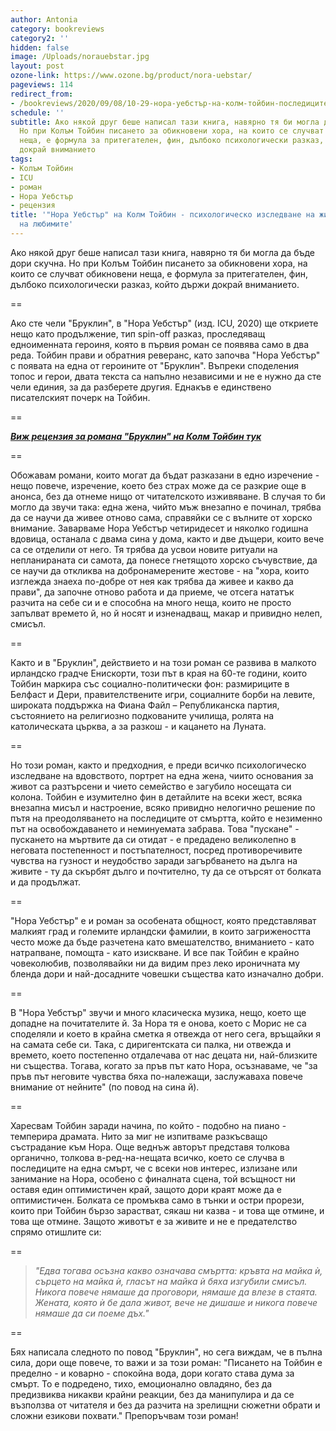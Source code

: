 ```yaml
---
author: Antonia
category: bookreviews
category2: ''
hidden: false
image: /Uploads/norauebstar.jpg
layout: post
ozone-link: https://www.ozone.bg/product/nora-uebstar/
pageviews: 114
redirect_from:
- /bookreviews/2020/09/08/10-29-нора-уебстър-на-колм-тойбин-последиците-на-смъртта
schedule: ''
subtitle: Ако някой друг беше написал тази книга, навярно тя би могла да бъде скучна.
  Но при Колъм Тойбин писането за обикновени хора, на които се случват обикновени
  неща, е формула за притегателен, фин, дълбоко психологически разказ, който държи
  докрай вниманието
tags:
- Колъм Тойбин
- ICU
- роман
- Нора Уебстър
- рецензия
title: '"Нора Уебстър" на Колм Тойбин - психологическо изследване на живота след смъртта
  на любимите'
---
```


Ако някой друг беше написал тази книга, навярно тя би могла да бъде дори скучна. Но при Колъм Тойбин писането за обикновени хора, на които се случват обикновени неща, е формула за притегателен, фин, дълбоко психологически разказ, който държи докрай вниманието. 

\==

Ако сте чели "Бруклин", в "Нора Уебстър" (изд. ICU, 2020) ще откриете нещо като продължение, тип spin-off разказ, проследяващ едноименната героиня, която в първия роман се появява само в два реда. Тойбин прави и обратния реверанс, като започва "Нора Уебстър" с появата на една от героините от "Бруклин". Въпреки споделения топос и герои, двата текста са напълно независими и не е нужно да сте чели единия, за да разберете другия. Еднакъв е единствено писателският почерк на Тойбин. 

\==

***[Виж рецензия за романа "Бруклин" на Колм Тойбин тук](https://literaturnirazgovori.com/bookreviews/2020/09/08/12-38-%D0%B1%D1%80%D1%83%D0%BA%D0%BB%D0%B8%D0%BD-%D0%BD%D0%B0-%D0%BA%D0%BE%D0%BB%D0%BC-%D1%82%D0%BE%D0%B9%D0%B1%D0%B8%D0%BD.html)***

\==

Обожавам романи, които могат да бъдат разказани в едно изречение - нещо повече, изречение, което без страх може да се разкрие още в анонса, без да отнеме нищо от читателското изживяване. В случая то би могло да звучи така: една жена, чийто мъж внезапно е починал, трябва да се научи да живее отново сама, справяйки се с вълните от хорско внимание. Заварваме Нора Уебстър четиридесет и няколко годишна вдовица, останала с двама сина у дома, както и две дъщери, които вече са се отделили от него. Тя трябва да усвои новите ритуали на непланираната си самота, да понесе гнетящото хорско съчувствие, да се научи да откликва на добронамерените жестове - на "хора, които изглежда знаеха по-добре от нея как трябва да живее и какво да прави", да започне отново работа и да приеме, че отсега нататък разчита на себе си и е способна на много неща, които не просто запълват времето й, но й носят и изненадващ, макар и привидно нелеп, смисъл.

\==

Както и в "Бруклин", действието и на този роман се развива в малкото ирландско градче Енискорти, този път в края на 60-те години, които Тойбин маркира със социално-политически фон: размириците в Белфаст и Дери, правителствените игри, социалните борби на левите, широката поддържка на Фиана Файл – Републиканска партия, състоянието на религиозно подкованите училища, ролята на католическата църква, а за разкош - и кацането на Луната.

\==

Но този роман, както и предходния, е преди всичко психологическо изследване на вдовството, портрет на една жена, чиито основания за живот са разтърсени и чието семейство е загубило носещата си колона. Тойбин е изумително фин в детайлите на всеки жест, всяка внезапна мисъл и настроение, всяко привидно нелогично решение по пътя на преодоляването на последиците от смъртта, който е незименно път на освобождаването и неминуемата забрава. Това "пускане" - пускането на мъртвите да си отидат - е предадено великолепно в неговата постепенност и постъпателност, посред противоречивите чувства на гузност и неудобство заради загърбването на дълга на живите - ту да скърбят дълго и почтително, ту да се отърсят от болката и да продължат. 

\==

"Нора Уебстър" е и роман за особената общност, която представляват малкият град и големите ирландски фамилии, в които загрижеността често може да бъде разчетена като вмешателство, вниманието - като натрапване, помощта - като изискване. И все пак Тойбин е крайно човеколюбив, позволявайки ни да видим през леко ироничната му бленда дори и най-досадните човешки същества като изначално добри. 

\==

В "Нора Уебстър" звучи и много класическа музика, нещо, което ще допадне на почитателите й. За Нора тя е онова, което с Морис не са споделяли и което в крайна сметка я отвежда от него сега, връщайки я на самата себе си. Така, с диригентската си палка, ни отвежда и времето, което постепенно отдалечава от нас децата ни, най-близките ни същества. Тогава, когато за пръв път като Нора, осъзнаваме, че "за пръв път неговите чувства бяха по-належащи, заслужаваха повече внимание от нейните" (по повод на сина й). 

\==

Харесвам Тойбин заради начина, по който - подобно на пиано - темперира драмата. Нито за миг не изпитваме разкъсващо състрадание към Нора. Още веднъж авторът представя толкова органично, толкова в-ред-на-нещата всичко, което се случва в последиците на една смърт, че с всеки нов интерес, излизане или занимание на Нора, особено с финалната сцена, той всъщност ни оставя един оптимистичен край, защото дори краят може да е оптимистичен. Болката се промъква само в тънки и остри прорези, които при Тойбин бързо зарастват, сякаш ни казва - и това ще отмине, и това ще отмине. Защото животът е за живите и не е предателство спрямо отишлите си: 

\==

> *"Едва тогава осъзна какво означава смъртта: кръвта на майка ѝ, сърцето на майка ѝ, гласът на майка ѝ бяха изгубили смисъл. Никога повече нямаше да проговори, нямаше да влезе в стаята. Жената, която ѝ бе дала живот, вече не дишаше и никога повече нямаше да си поеме дъх."*

\==

Бях написала следното по повод "Бруклин", но сега виждам, че в пълна сила, дори още повече, то важи и за този роман: "Писането на Тойбин е пределно - и коварно - спокойна вода, дори когато става дума за смърт. То е подредено, тихо, емоционално овладяно, без да предизвиква никакви крайни реакции, без да манипулира и да се възползва от читателя и без да разчита на зрелищни сюжетни обрати и сложни езикови похвати." Препоръчвам този роман!